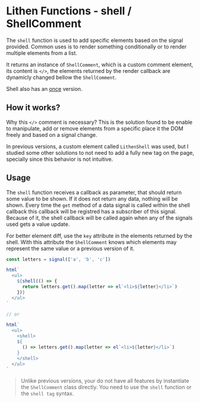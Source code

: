 # Lithen Functions - shell / ShellComment

The `shell` function is used to add specific elements based on the signal provided. Common uses
is to render something conditionally or to render multiple elements from a list.

It returns an instance of `ShellComment`, which is a custom comment element, its content is
`</>`, the elements returned by the render callback are dynamicly changed bellow the `ShellComment`.

Shell also has an [once](./shell-once.md) version.

## How it works?

Why this `</>` comment is necessary? This is the solution found to be enable to manipulate, add
or remove elements from a specific place it the DOM freely and based on a signal change.

In previous versions, a custom element called `LithenShell` was used, but I studied some other 
solutions to not need to add a fully new tag on the page, specially since this behavior
is not intuitive.

## Usage
The `shell` function receives a callback as parameter, that should return some value to be shown.
If it does not return any data, nothing will be shown. Every time the `get` method of a data
signal is called within the shell callback this callback will be registred has a subscriber of
this signal. Because of it, the shell callback will be called again when any of the signals used
gets a value update.

For better element diff, use the `key` attribute in the elements returned by the shell. With this
attribute the `ShellComment` knows which elements may represent the same value or a previous 
version of it.

```ts
const letters = signal(['a', 'b', 'c'])

html`
  <ul>
    ${shell(() => {
      return letters.get().map(letter => el`<li>${letter}</li>`)
    })}
  </ul>
`

// or

html`
  <ul>
    <shell>
    ${
      () => letters.get().map(letter => el`<li>${letter}</li>`)
    }
    </shell>
  </ul>
`
```

> Unlike previous versions, your do not have all features by instantiate the 
  `ShellComment` class directly. You need to use the `shell` function or the
  `shell tag` syntax.
